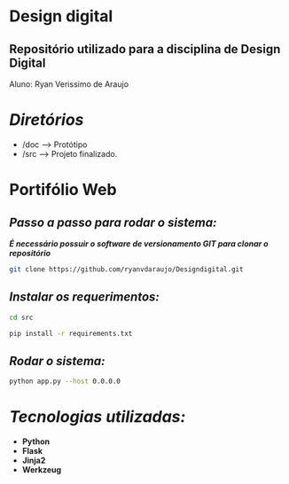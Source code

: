 # **Design digital**
## Repositório utilizado para a disciplina de Design Digital

Aluno: Ryan Verissimo de Araujo
# ***Diretórios***

- /doc
    --> Protótipo
- /src
    --> Projeto finalizado.

# **Portifólio Web**

## *Passo a passo para rodar o sistema:*
 ***É necessário possuir o software de versionamento GIT para clonar o repositório***

```bash
git clone https://github.com/ryanvdaraujo/Designdigital.git
```

## *Instalar os requerimentos:*

```bash
cd src
```

```bash
pip install -r requirements.txt
```

## *Rodar o sistema:*
    
```bash
python app.py --host 0.0.0.0
```
# ***Tecnologias utilizadas:***

- **Python**
- **Flask**
- **Jinja2**
- **Werkzeug**
